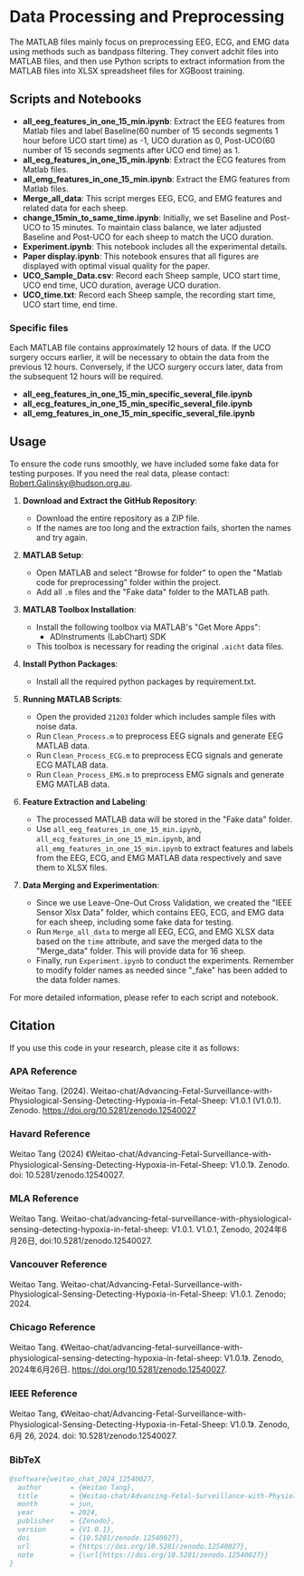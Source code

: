 # Data Processing and Preprocessing

The MATLAB files mainly focus on preprocessing EEG, ECG, and EMG data using methods such as bandpass filtering. They convert adchit files into MATLAB files, and then use Python scripts to extract information from the MATLAB files into XLSX spreadsheet files for XGBoost training.

## Scripts and Notebooks

- **all_eeg_features_in_one_15_min.ipynb**: Extract the EEG features from Matlab files and label Baseline(60 number of 15 seconds segments 1 hour before UCO start time) as -1, UCO duration as 0, Post-UCO(60 number of 15 seconds segments after UCO end time) as 1.  
- **all_ecg_features_in_one_15_min.ipynb**: Extract the ECG features from Matlab files.
- **all_emg_features_in_one_15_min.ipynb**: Extract the EMG features from Matlab files.
- **Merge_all_data**: This script merges EEG, ECG, and EMG features and related data for each sheep.
- **change_15min_to_same_time.ipynb**: Initially, we set Baseline and Post-UCO to 15 minutes. To maintain class balance, we later adjusted Baseline and Post-UCO for each sheep to match the UCO duration.
- **Experiment.ipynb**: This notebook includes all the experimental details.
- **Paper display.ipynb**: This notebook ensures that all figures are displayed with optimal visual quality for the paper.
- **UCO_Sample_Data.csv**: Record each Sheep sample, UCO start time, UCO end time, UCO duration, average UCO duration.
- **UCO_time.txt**: Record each Sheep sample, the recording start time, UCO start time, end time.

### Specific files
Each MATLAB file contains approximately 12 hours of data. If the UCO surgery occurs earlier, it will be necessary to obtain the data from the previous 12 hours. Conversely, if the UCO surgery occurs later, data from the subsequent 12 hours will be required.
- **all_eeg_features_in_one_15_min_specific_several_file.ipynb**
- **all_ecg_features_in_one_15_min_specific_several_file.ipynb**
- **all_emg_features_in_one_15_min_specific_several_file.ipynb**

## Usage

To ensure the code runs smoothly, we have included some fake data for testing purposes. If you need the real data, please contact: Robert.Galinsky@hudson.org.au.

1. **Download and Extract the GitHub Repository**:
   - Download the entire repository as a ZIP file.
   - If the names are too long and the extraction fails, shorten the names and try again.

2. **MATLAB Setup**:
   - Open MATLAB and select "Browse for folder" to open the "Matlab code for preprocessing" folder within the project.
   - Add all `.m` files and the "Fake data" folder to the MATLAB path.

3. **MATLAB Toolbox Installation**:
   - Install the following toolbox via MATLAB's "Get More Apps":
     - ADInstruments (LabChart) SDK
   - This toolbox is necessary for reading the original `.aicht` data files.

4. **Install Python Packages**:
   - Install all the required python packages by requirement.txt.

5. **Running MATLAB Scripts**:
   - Open the provided `21203` folder which includes sample files with noise data.
   - Run `Clean_Process.m` to preprocess EEG signals and generate EEG MATLAB data.
   - Run `Clean_Process_ECG.m` to preprocess ECG signals and generate ECG MATLAB data.
   - Run `Clean_Process_EMG.m` to preprocess EMG signals and generate EMG MATLAB data.

6. **Feature Extraction and Labeling**:
   - The processed MATLAB data will be stored in the "Fake data" folder.
   - Use `all_eeg_features_in_one_15_min.ipynb`, `all_ecg_features_in_one_15_min.ipynb`, and `all_emg_features_in_one_15_min.ipynb` to extract features and labels from the EEG, ECG, and EMG MATLAB data respectively and save them to XLSX files.

7. **Data Merging and Experimentation**:
   - Since we use Leave-One-Out Cross Validation, we created the "IEEE Sensor Xlsx Data" folder, which contains EEG, ECG, and EMG data for each sheep, including some fake data for testing.
   - Run `Merge_all_data` to merge all EEG, ECG, and EMG XLSX data based on the `time` attribute, and save the merged data to the "Merge_data" folder. This will provide data for 16 sheep.
   - Finally, run `Experiment.ipynb` to conduct the experiments. Remember to modify folder names as needed since "_fake" has been added to the data folder names.

For more detailed information, please refer to each script and notebook.


## Citation

If you use this code in your research, please cite it as follows:

### APA Reference

Weitao Tang. (2024). Weitao-chat/Advancing-Fetal-Surveillance-with-Physiological-Sensing-Detecting-Hypoxia-in-Fetal-Sheep: V1.0.1 (V1.0.1). Zenodo. https://doi.org/10.5281/zenodo.12540027

### Havard Reference

Weitao Tang (2024) 《Weitao-chat/Advancing-Fetal-Surveillance-with-Physiological-Sensing-Detecting-Hypoxia-in-Fetal-Sheep: V1.0.1》. Zenodo. doi: 10.5281/zenodo.12540027.

### MLA Reference

Weitao Tang. Weitao-chat/advancing-fetal-surveillance-with-physiological-sensing-detecting-hypoxia-in-fetal-sheep: V1.0.1. V1.0.1, Zenodo, 2024年6月26日, doi:10.5281/zenodo.12540027.

### Vancouver Reference

Weitao Tang. Weitao-chat/Advancing-Fetal-Surveillance-with-Physiological-Sensing-Detecting-Hypoxia-in-Fetal-Sheep: V1.0.1. Zenodo; 2024. 

### Chicago Reference

Weitao Tang. 《Weitao-chat/advancing-fetal-surveillance-with-physiological-sensing-detecting-hypoxia-in-fetal-sheep: V1.0.1》. Zenodo, 2024年6月26日. https://doi.org/10.5281/zenodo.12540027.

### IEEE Reference

Weitao Tang, 《Weitao-chat/Advancing-Fetal-Surveillance-with-Physiological-Sensing-Detecting-Hypoxia-in-Fetal-Sheep: V1.0.1》. Zenodo, 6月 26, 2024. doi: 10.5281/zenodo.12540027.


### BibTeX

```bibtex
@software{weitao_chat_2024_12540027,
  author       = {Weitao Tang},
  title        = {Weitao-chat/Advancing-Fetal-Surveillance-with-Physiological-Sensing-Detecting-Hypoxia-in-Fetal-Sheep: v1.0.1},
  month        = jun,
  year         = 2024,
  publisher    = {Zenodo},
  version      = {V1.0.1},
  doi          = {10.5281/zenodo.12540027},
  url          = {https://doi.org/10.5281/zenodo.12540027},
  note         = {\url{https://doi.org/10.5281/zenodo.12540027}}
}
